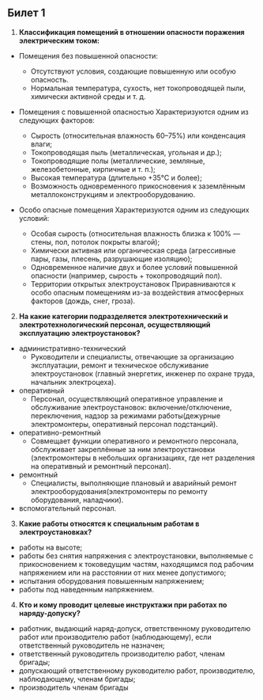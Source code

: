 ## Билет 1
1. **Классификация помещений в отношении опасности поражения электрическим током:**
- Помещения без повышенной опасности:
	- Отсутствуют условия, создающие повышенную или особую опасность.
 	- Нормальная температура, сухость, нет токопроводящей пыли, химически активной среды и т. д.

- Помещения с повышенной опасностью
Характеризуются одним из следующих факторов:
	- Сырость (относительная влажность 60–75%) или конденсация влаги;
	- Токопроводящая пыль (металлическая, угольная и др.);
	- Токопроводящие полы (металлические, земляные, железобетонные, кирпичные и т. п.);
	- Высокая температура (длительно +35°C и более);
	- Возможность одновременного прикосновения к заземлённым металлоконструкциям и электрооборудованию.

- Особо опасные помещения
Характеризуются одним из следующих условий:
	- Особая сырость (относительная влажность близка к 100% — стены, пол, потолок покрыты влагой);
	- Химически активная или органическая среда (агрессивные пары, газы, плесень, разрушающие изоляцию);
	- Одновременное наличие двух и более условий повышенной опасности (например, сырость + токопроводящий пол).
	- Территории открытых электроустановок
Приравниваются к особо опасным помещениям из-за воздействия атмосферных факторов (дождь, снег, гроза).

2. **На какие категории подразделяется электротехнический и электротехнологический персонал, осуществляющий эксплуатацию электроустановок?**
- административно-технический
	- Руководители и специалисты, отвечающие за организацию эксплуатации, ремонт и техническое обслуживание электроустановок (главный энергетик, инженер по охране труда, начальник электроцеха).
- оперативный
	- Персонал, осуществляющий оперативное управление и обслуживание электроустановок: включение/отключение, переключения, надзор за режимами работы(дежурные электромонтеры, оперативный персонал подстанций).
- оперативно-ремонтный
	- Совмещает функции оперативного и ремонтного персонала, обслуживает закреплённые за ним электроустановки (электромонтеры в небольших организациях, где нет разделения на оперативный и ремонтный персонал).
- ремонтный
	- Специалисты, выполняющие плановый и аварийный ремонт электрооборудования(электромонтеры по ремонту оборудования, наладчики).
- вспомогательный персонал.

3. **Какие работы относятся к специальным работам в электроустановках?**
- работы на высоте;
- работы без снятия напряжения с электроустановки, выполняемые с прикосновением к токоведущим частям, находящимся под рабочим напряжением или на расстоянии от них менее допустимого;
- испытания оборудования повышенным напряжением;
- работы под наведенным напряжением.

4. **Кто и кому проводит целевые инструктажи при работах по наряду-допуску?**
- работник, выдающий наряд-допуск, ответственному руководителю работ или производителю работ (наблюдающему), если ответственный руководитель не назначен;
- ответственный руководитель производителю работ, членам бригады;
- допускающий ответственному руководителю работ, производителю, наблюдающему, членам бригады;
- производитель членам бригады